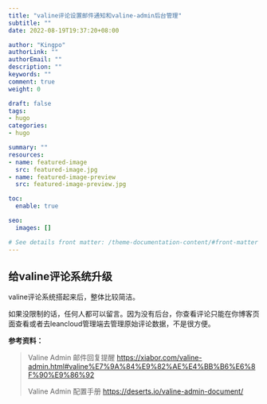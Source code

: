 ```yaml
---
title: "valine评论设置邮件通知和valine-admin后台管理"
subtitle: ""
date: 2022-08-19T19:37:20+08:00

author: "Kingpo"
authorLink: ""
authorEmail: ""
description: ""
keywords: ""
comment: true
weight: 0

draft: false
tags:
- hugo
categories:
- hugo

summary: ""
resources:
- name: featured-image
  src: featured-image.jpg
- name: featured-image-preview
  src: featured-image-preview.jpg

toc:
  enable: true

seo:
  images: []

# See details front matter: /theme-documentation-content/#front-matter
---
```


<!--more-->
## 给valine评论系统升级
valine评论系统搭起来后，整体比较简洁。

如果没限制的话，任何人都可以留言。因为没有后台，你查看评论只能在你博客页面查看或者去leancloud管理端去管理原始评论数据，不是很方便。





**参考资料：**
>Valine Admin 邮件回复提醒  https://xiabor.com/valine-admin.html#valine%E7%9A%84%E9%82%AE%E4%BB%B6%E6%8F%90%E9%86%92
> 
>Valine Admin 配置手册  https://deserts.io/valine-admin-document/

